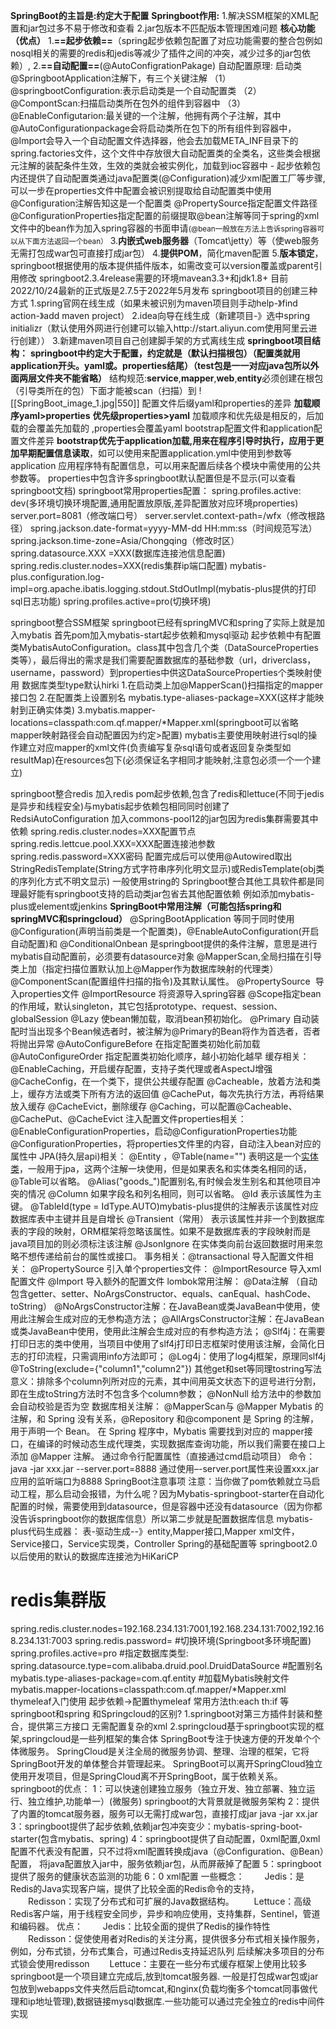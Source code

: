 **SpringBoot的主旨是:约定大于配置**
**Springboot作用:**
	1.解决SSM框架的XML配置和jar包过多不易于修改和查看
	2.jar包版本不匹配版本管理困难问题
	**核心功能（优点）**
	 1.**==起步依赖==**（spring起步依赖包配置了对应功能需要的整合包例如nosql相关的需要的redis和jedis等减少了插件之间的冲突，减少过多的jar包依赖）,
	 2.**==自动配置==**(@AutoConfigrationPakage)
		自动配置原理:
		 启动类@SpringbootApplication注解下，有三个关键注解
		（1）@springbootConfiguration:表示启动类是一个自动配置类
		（2）@CompontScan:扫描启动类所在包外的组件到容器中
		（3）@EnableConfigutarion:最关键的一个注解，他拥有两个子注解，其中@AutoConfigurationpackage会将启动类所在包下的所有组件到容器中，@Import会导入一个自动配置文件选择器，他会去加载META_INF目录下的spring.factories文件，这个文件中存放很大自动配置类的全类名，这些类会根据元注解的装配条件生效，生效的类就会被实例化，加载到ioc容器中
		-
		起步依赖包内还提供了自动配置类通过java配置类(@Configuration)减少xml配置工厂等步骤,可以一步在properties文件中配置会被识别提取给自动配置类中使用
		 @Configuration注解告知这是一个配置类
		 @PropertySource指定配置文件路径
		 @ConfigurationProperties指定配置的前缀提取@bean注解等同于spring的xml文件中的bean作为加入spring容器的书面申请<small>(@bean一般放在方法上告诉spring容器可以从下面方法返回一个bean）</small>
	 3.**内嵌式web服务器**（Tomcat\jetty）等（使web服务无需打包成war包可直接打成jar包）
	 4.**提供POM**，简化maven配置
	 5.**版本锁定**，springboot根据使用的版本提供插件版本，如需改变可以version覆盖或parent引用修改
		springboot2.3.4release需要的环境mavean3.3+和jdk1.8+
		目前2022/10/24最新的正式版是2.7.5于2022年5月发布
springboot项目的创建三种方式
	1.spring官网在线生成（如果未被识别为maven项目则手动help-》find action-》add maven project）
	2.idea向导在线生成（新建项目-》选中spring initializr（默认使用外网进行创建可以输入http://start.aliyun.com使用阿里云进行创建））
	3.新建maven项目自己创建脚手架的方式离线生成
**springboot项目结构：**
	**springboot中约定大于配置，约定就是（默认扫描根包）（配置类就用application开头。yaml或。properties结尾）（test包是一一对应java包所以外面两层文件夹不能省略）**
	结构规范:**service**,**mapper**,**web**,**entity**必须创建在根包（引导类所在的包）下面才能被scan（扫描）到
	![[SpringBoot_image_1.jpg|550]]
	配置文件后缀yaml和properties的差异
		**加载顺序yaml>properties**
		**优先级properties>yaml**
		加载顺序和优先级是相反的，后加载的会覆盖先加载的 ,properties会覆盖yaml
	bootstrap配置文件和application配置文件差异
		**bootstrap优先于application加载,用来在程序引导时执行，应用于更加早期配置信息读取**，如可以使用来配置application.yml中使用到参数等
		application 应用程序特有配置信息，可以用来配置后续各个模块中需使用的公共参数等。
	properties中包含许多springboot默认配置但是不显示(可以查看springboot文档)
springboot常用properties配置：
	spring.profiles.active: dev(多环境切换环境配置,通用配置放原版,差异配置放对应环境properties)
	server.port=8081（修改端口号）
	server.servlet.context-path=/wfx（修改根路径）
	spring.jackson.date-format=yyyy-MM-dd HH:mm:ss（时间规范写法）
	spring.jackson.time-zone=Asia/Chongqing（修改时区）
	spring.datasource.XXX =XXX(数据库连接池信息配置)
	spring.redis.cluster.nodes=XXX(redis集群ip端口配置)
	mybatis-plus.configuration.log-impl=org.apache.ibatis.logging.stdout.StdOutImpl(mybatis-plus提供的打印sql日志功能)
	spring.profiles.active=pro(切换环境)

springboot整合SSM框架
	springboot已经有springMVC和spring了实际上就是加入mybatis
	首先pom加入mybatis-start起步依赖和mysql驱动
	起步依赖中有配置类MybatisAutoConfiguration。class其中包含几个类（DataSourceProperties类等），最后得出的需求是我们需要配置数据库的基础参数（url，driverclass，username，password）到properties中供这DataSourceProperties个类映射使用 数据库类型type默认hirki
	1.在启动类上加@MapperScan()扫描指定的mapper接口包
	2.在配置类上设置别名 mybatis.type-aliases-package=XXX(这样才能映射到正确实体类)
	3.mybatis.mapper-locations=classpath:com.qf.mapper/*Mapper.xml(springboot可以省略mapper映射路径会自动配置因为约定>配置)
	mybatis主要使用映射进行sql的操作建立对应mapper的xml文件(负责编写复杂sql语句或者返回复杂类型如resultMap)在resources包下(必须保证名字相同才能映射,注意包必须一个一个建立)

springboot整合redis
加入redis pom起步依赖,包含了redis和lettuce(不同于jedis是异步和线程安全)与mybatis起步依赖包相同同时创建了RedsiAutoConfiguration
加入commons-pool12的jar包因为redis集群需要其中依赖
spring.redis.cluster.nodes=XXX配置节点
spring.redis.lettcue.pool.XXX=XXX配置连接池参数
spring.redis.password=XXX密码
配置完成后可以使用@Autowired取出StringRedisTemplate(String方式字符串序列化明文显示)或RedisTemplate(obj类的序列化方式不明文显示)
一般使用string的
Springboot整合其他工具软件都是同理最好能有springboot支持的启动类jar包省去其他配置依赖
例如添加mybatis-plus或element或jenkins
**SpringBoot中常用注解（可能包括spring和springMVC和springcloud）**
	@SpringBootApplication 等同于同时使用@Configuration(声明当前类是一个配置类)，@EnableAutoConfiguration(开启自动配置)和
	@ConditionalOnbean 是springboot提供的条件注解，意思是进行mybatis自动配置前，必须要有datasource对象
	@MapperScan,全局扫描在引导类上加（指定扫描位置默认加上@Mapper作为数据库映射的代理类）
	@ComponentScan(配置组件扫描的指令)及其默认属性。
	@PropertySource  导入properties文件
	@ImportResource 将资源导入spring容器
	@Scope指定bean的作用域，默认singleton，其它包括prototype、request、session、globalSession
	@Lazy 使bean懒加载，取消bean预初始化。
	@Primary 自动装配时当出现多个Bean候选者时，被注解为@Primary的Bean将作为首选者，否者将抛出异常
	@AutoConfigureBefore 在指定配置类初始化前加载
	@AutoConfigureOrder 指定配置类初始化顺序，越小初始化越早
	缓存相关：
	@EnableCaching，开启缓存配置，支持子类代理或者AspectJ增强
	@CacheConfig，在一个类下，提供公共缓存配置
	@Cacheable，放着方法和类上，缓存方法或类下所有方法的返回值
	@CachePut，每次先执行方法，再将结果放入缓存
	@CacheEvict，删除缓存
	@Caching，可以配置@Cacheable、@CachePut、@CacheEvict
	注入配置文件properties相关：
	@EnableConfigurationProperties，启动@ConfigurationProperties功能
	@ConfigurationProperties，将properties文件里的内容，自动注入bean对应的属性中
	JPA(持久层api)相关：
	@Entity ，@Table(name="")
	表明这是一个[实体类](https://so.csdn.net/so/search?q=%E5%AE%9E%E4%BD%93%E7%B1%BB&spm=1001.2101.3001.7020)，一般用于jpa，这两个注解一块使用，但是如果表名和实体类名相同的话，@Table可以省略。
	@Alias("goods_")配置别名,有时候会发生别名和其他项目冲突的情况
	@Column 如果字段名和列名相同，则可以省略。
	@Id 表示该属性为主键。
	@TableId(type = IdType.AUTO)mybatis-plus提供的注解表示该属性对应数据库表中主键并且是自增长
	@Transient（常用） 表示该属性并非一个到数据库表的字段的映射，ORM框架将忽略该属性。如果不是数据库表的字段映射而是java项目加的则必须标注该注解
	@JsonIgnore 在实体类向前台返回数据时用来忽略不想传递给前台的属性或接口。
	事务相关：@transactional
	导入配置文件相关：
	@PropertySource 引入单个properties文件：
	@ImportResource 导入xml配置文件
	@Import 导入额外的配置文件
	lombok常用注解：
	@Data注解 （自动包含getter、setter、NoArgsConstructor、equals、canEqual、hashCode、toString）
	@NoArgsConstructor注解：在JavaBean或类JavaBean中使用，使用此注解会生成对应的无参构造方法；
	@AllArgsConstructor注解：在JavaBean或类JavaBean中使用，使用此注解会生成对应的有参构造方法；
	@Slf4j：在需要打印日志的类中使用，当项目中使用了slf4j打印日志框架时使用该注解，会简化日志的打印流程，只需调用info方法即可；
	@Log4j：使用了log4j框架，原理同slf4j
	@ToString(exclude={"column1","column2"}) 其他get和set等同理tostring写法
	意义：排除多个column列所对应的元素，其中间用英文状态下的逗号进行分割，即在生成toString方法时不包含多个column参数；
	@NonNull 给方法中的参数加会自动校验是否为空
	数据库相关注解：
	@MapperScan与
	@Mapper Mybatis 的注解，和 Spring 没有关系，@Repository 和@component 是 Spring 的注解，用于声明一个 Bean。
	在 Spring 程序中，Mybatis 需要找到对应的 mapper接口，在编译的时候动态生成代理类，实现数据库查询功能，所以我们需要在接口上添加 @Mapper 注解。
	通过命令行配置属性（直接通过cmd启动项目）
	命令：
	java -jar xxx.jar --server.port=8888
	通过使用–-server.port属性来设置xxx.jar应用的监听端口为8888
SpringBoot注意事项
	注意：当你做了pom依赖就立马启动工程，那么启动会报错，为什么呢？因为Mybatis-springboot-starter在自动化配置的时候，需要使用到datasource，但是容器中还没有datasource（因为你都没告诉springboot你的数据库信息）所以第二步就是配置数据库信息
	mybatis-plus代码生成器：
	表-驱动生成--》entity,Mapper接口,Mapper xml文件，Service接口，Service实现类，Controller
	Spring的基础配置等
	springboot2.0以后使用的默认的数据库连接池为HiKariCP
# redis集群版
spring.redis.cluster.nodes=192.168.234.131:7001,192.168.234.131:7002,192.168.234.131:7003
spring.redis.password=
​#切换环境(Springboot多环境配置)
spring.profiles.active=pro
#指定数据库类型:
spring.datasource.type=com.alibaba.druid.pool.DruidDataSource
#配置别名
mybatis.type-aliases-package=com.qf.entity
#加载Mybatis映射文件
mybatis.mapper-locations=classpath:com.qf.mapper/*Mapper.xml
thymeleaf入门使用
起步依赖->配置thymeleaf
常用方法th:each th:if 等
springboot和spring 和Springcloud的区别?
1.springboot对第三方插件封装和整合，提供第三方接口
无需配置复杂的xml
2.springcloud基于springboot实现的框架,springcloud是一些列框架的集合体
SpringBoot专注于快速方便的开发单个个体微服务。
SpringCloud是关注全局的微服务协调、整理、治理的框架，它将SpringBoot开发的单体整合并管理起来。
SpringBoot可以离开SpringCloud独立使用开发项目，但是SpringCloud离不开SpringBoot，属于依赖关系。
springboot的优点：
1：可以快速创建独立服务（独立开发、独立部署、独立运行、独立维护,功能单一）(微服务) springboot的大背景就是微服务架构
2：提供了内置的tomcat服务器，服务可以无需打成war包，直接打成jar
java -jar xx.jar
3：springboot提供了起步依赖,依赖jar包冲突变少：mybatis-spring-boot-starter(包含mybatis、spring)
4：springboot提供了自动配置，0xml配置,0xml配置不代表没有配置，只不过将xml配置转换成java（@Configuration、@Bean）配置，
将java配置放入jar中，服务依赖jar包，从而屏蔽掉了配置
5：springboot提供了服务的健康状态监测的功能
6：0 xml配置
一些概念：
　　Jedis：是Redis的Java实现客户端，提供了比较全面的Redis命令的支持，
　　Redisson：实现了分布式和可扩展的Java数据结构。
　　Lettuce：高级Redis客户端，用于线程安全同步，异步和响应使用，支持集群，Sentinel，管道和编码器。
优点：
　　Jedis：比较全面的提供了Redis的操作特性
　　Redisson：促使使用者对Redis的关注分离，提供很多分布式相关操作服务，例如，分布式锁，分布式集合，可通过Redis支持延迟队列
后续解决多项目的分布式锁会使用redisson
　　Lettuce：主要在一些分布式缓存框架上使用比较多
springboot是一个项目建立完成后,放到tomcat服务器.
一般是打包成war包或jar包放到webapps文件夹然后启动tomcat,和nginx(负载均衡多个tomcat同事做代理和ip地址管理),数据链接mysql数据库.一些功能可以通过完全独立的redis中间件实现